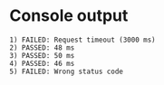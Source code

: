 # Console output

```
1) FAILED: Request timeout (3000 ms) 
2) PASSED: 48 ms
3) PASSED: 50 ms
4) PASSED: 46 ms
5) FAILED: Wrong status code
```